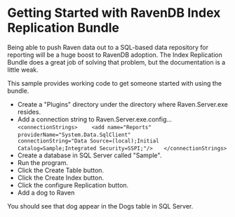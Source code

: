 Getting Started with RavenDB Index Replication Bundle
=====================================================
Being able to push Raven data out to a SQL-based data repository for reporting will be a huge boost to RavenDB adoption. The Index Replication Bundle does a great job of solving that problem, but the documentation is a little weak.

This sample provides working code to get someone started with using the bundle.

+ Create a "Plugins" directory under the directory where Raven.Server.exe resides.
+ Add a connection string to Raven.Server.exe.config...
`	<connectionStrings>`
`    <add name="Reports"`
`         providerName="System.Data.SqlClient"`
`         connectionString="Data Source=(local);Initial Catalog=Sample;Integrated Security=SSPI;"/>`
`	</connectionStrings>`
+ Create a database in SQL Server called "Sample".
+ Run the program.
+ Click the Create Table button.
+ Click the Create Index button.
+ Click the configure Replication button.
+ Add a dog to Raven

You should see that dog appear in the Dogs table in SQL Server.